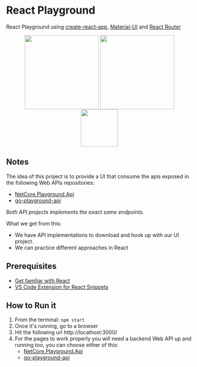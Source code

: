 # React Playground
React Playground using [create-react-app](https://github.com/facebook/create-react-app), [Material-UI](https://material-ui.com/) and [React Router](https://reacttraining.com/react-router/)

<p align="center">
  <img height="200" valign="middle" src="https://upload.wikimedia.org/wikipedia/commons/thumb/4/47/React.svg/800px-React.svg.png">
  <img height="200" valign="middle" src="https://material-ui.com/static/logo.png">
  <img height="100" valign="middle" src="https://seeklogo.com/images/R/react-router-logo-AB5BFB638F-seeklogo.com.png">
</p>

## Notes
The idea of this project is to provide a UI that consume the apis exposed in the following Web APIs repositories:
- [NetCore.Playground.Api](https://github.com/joacod/NetCore.Playground.Api)
- [go-playground-api](https://github.com/joacod/go-playground-api)

*Both API projects implements the exact same endpoints.*

What we get from this:
- We have API implementations to download and hook up with our UI project.
- We can practice different approaches in React

## Prerequisites
- [Get familiar with React](https://reactjs.org/)
- [VS Code Extension for React Snippets](https://marketplace.visualstudio.com/items?itemName=xabikos.ReactSnippets)

## How to Run it
1. From the terminal: `npm start`
2. Once it's running, go to a browser
3. Hit the following url http://localhost:3000/
4. For the pages to work properly you will need a backend Web API up and running too, you can choose either of this:
    - [NetCore.Playground.Api](https://github.com/joacod/NetCore.Playground.Api)
    - [go-playground-api](https://github.com/joacod/go-playground-api)
